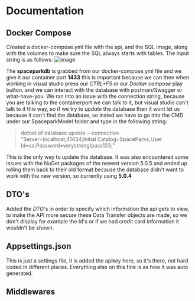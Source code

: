 # Documentation

## Docker Compose
Created a docker-compose.yml file with the api, and the SQL image, along with the volumes to make sure the SQL always starts with tables.
The input string is as follows: 
![image](https://user-images.githubusercontent.com/70092696/117325092-b3343980-ae90-11eb-9f54-366f18b94601.png)

The **spaceparkdb** is grabbed from our docker-compose.yml file and we give it our container port **1433** this is important because we can then when working in visual studio press our *CTRL+F5* or our *Docker compose* play button, and we can interact with the database with postman/Swagger or what-have-you. We ran into an issue with the connection string, because you are talking to the containerport we can talk to it, but visual studio can't talk to it this way, so if we try to *update* the database then it wont let us because it can't find the database, so insted we have to go into the CMD under our SpaceparkModel folder and type in the following string: 
>dotnet ef database update --connection "Server=localhost,41434;Initial Catalog=SpaceParks;User Id=sa;Password=verystrong!pass123;"

This is the only way to update the database. It was also encountered some issues with the NuGet packages of the newest version 5.0.5 and ended up rolling them back to their old format because the database didn't want  to work with the new version, so currently using **5.0.4** 

## DTO's
Added the *DTO*'s in order to specify which information the api gets to view, to make the API more secure these Data Transfer objects are made, so we don't display for example the Id's or if we had credit card information it wouldn't be shown.

## Appsettings.json
This is just a settings file, it is added the apikey here, so it's there, not hard coded in different places. Everything else on this fine is as how it was auto generated.

## Middlewares

